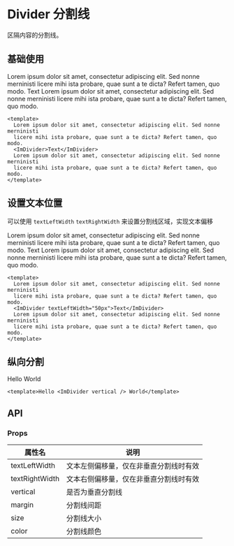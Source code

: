 # Divider 分割线

区隔内容的分割线。

## 基础使用

Lorem ipsum dolor sit amet, consectetur adipiscing elit. Sed nonne merninisti licere mihi ista probare, quae sunt a
te dicta? Refert tamen, quo modo.
<ImDivider>Text</ImDivider>
Lorem ipsum dolor sit amet, consectetur adipiscing elit. Sed nonne merninisti licere mihi ista probare, quae sunt a
te dicta? Refert tamen, quo modo.

```vue
<template>
  Lorem ipsum dolor sit amet, consectetur adipiscing elit. Sed nonne merninisti
  licere mihi ista probare, quae sunt a te dicta? Refert tamen, quo modo.
  <ImDivider>Text</ImDivider>
  Lorem ipsum dolor sit amet, consectetur adipiscing elit. Sed nonne merninisti
  licere mihi ista probare, quae sunt a te dicta? Refert tamen, quo modo.
</template>
```

## 设置文本位置

可以使用 `textLeftWidth` `textRightWidth` 来设置分割线区域，实现文本偏移

Lorem ipsum dolor sit amet, consectetur adipiscing elit. Sed nonne merninisti licere mihi ista probare, quae sunt a
te dicta? Refert tamen, quo modo.
<ImDivider textLeftWidth="50px">Text</ImDivider>
Lorem ipsum dolor sit amet, consectetur adipiscing elit. Sed nonne merninisti licere mihi ista probare, quae sunt a
te dicta? Refert tamen, quo modo.

```vue
<template>
  Lorem ipsum dolor sit amet, consectetur adipiscing elit. Sed nonne merninisti
  licere mihi ista probare, quae sunt a te dicta? Refert tamen, quo modo.
  <ImDivider textLeftWidth="50px">Text</ImDivider>
  Lorem ipsum dolor sit amet, consectetur adipiscing elit. Sed nonne merninisti
  licere mihi ista probare, quae sunt a te dicta? Refert tamen, quo modo.
</template>
```

## 纵向分割

Hello <ImDivider vertical /> World

```vue
<template>Hello <ImDivider vertical /> World</template>
```

## API

### Props

| 属性名         | 说明                                   |
| -------------- | -------------------------------------- |
| textLeftWidth  | 文本左侧偏移量，仅在非垂直分割线时有效 |
| textRightWidth | 文本右侧偏移量，仅在非垂直分割线时有效 |
| vertical       | 是否为垂直分割线                       |
| margin         | 分割线间距                             |
| size           | 分割线大小                             |
| color          | 分割线颜色                             |
